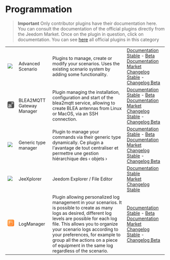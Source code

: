 
# Programmation


>**Important**
>Only contributor plugins have their documentation here. You can consult the documentation of the official plugins directly from the Jeedom Market. Once on the plugin in question, click on documentation.
>You can see [here](https://market.jeedom.com/index.php?v=d&p=market&type=plugin&categorie=programming) all official plugins in this category


| | | | |
|--- | --- | --- | ---|
|<img src="advancedScenario/advancedScenario_icon.png" class="pluginLogo" width="100" />|Advanced Scenario|Plugins to manage, create or modify your scenarios. Uses the existing scenario system by adding some functionality.|[Documentation Stable](http://fobsoft.github.io/jeedom-plugins-documentation/advancedScenario/fr_FR) - [Beta Documentation](http://fobsoft.github.io/jeedom-plugins-documentation/advancedScenario/fr_FR)<br/>[Market](https://market.jeedom.com/index.php?v=d&p=market_display&id=4281)<br/>[Changelog Stable](http://fobsoft.github.io/jeedom-plugins-documentation/advancedScenario/en_US/changelog) - [Changelog Beta](http://fobsoft.github.io/jeedom-plugins-documentation/advancedScenario/en_US/changelog)|
|<img src="blea2mqtt/blea2mqtt_icon.png" class="pluginLogo" width="100" />|BLEA2MQTT Gateway Manager|Plugin managing the installation, configuration and start of the blea2mqtt service, allowing to create BLEA antennas from Linux or MacOS, via an SSH connection.|[Documentation Stable](https://flobul-domotique.fr/presentation-et-documentation-du-plugin-blea2mqtt-pour-jeedom/) - [Beta Documentation](https://flobul-domotique.fr/presentation-et-documentation-du-plugin-blea2mqtt-pour-jeedom/)<br/>[Market](https://market.jeedom.com/index.php?v=d&p=market_display&id=4403)<br/>[Changelog Stable](https://flobul-domotique.fr/liste-des-versions-du-plugin-blea2mqtt-pour-jeedom/) - [Changelog Beta](https://flobul-domotique.fr/liste-des-versions-du-plugin-blea2mqtt-pour-jeedom/)|
|<img src="genericTypeManager/genericTypeManager_icon.png" class="pluginLogo" width="100" />|Generic type manager|Plugin to manage your commands via their generic type dynamically. Ce plugin a l'avantage de tout centraliser et permettre une gestion hiérarchique des ‹ objets ›|[Documentation Stable](http://fobsoft.github.io/jeedom-plugins-documentation/genericTypeManager/fr_FR) - [Beta Documentation](http://fobsoft.github.io/jeedom-plugins-documentation/genericTypeManager/fr_FR)<br/>[Market](https://market.jeedom.com/index.php?v=d&p=market_display&id=4235)<br/>[Changelog Stable](http://fobsoft.github.io/jeedom-plugins-documentation/genericTypeManager/en_US/changelog) - [Changelog Beta](http://fobsoft.github.io/jeedom-plugins-documentation/genericTypeManager/en_US/changelog)|
|<img src="jeexplorer/jeexplorer_icon.png" class="pluginLogo" width="100" />|JeeXplorer|Jeedom Explorer / File Editor|[Documentation Stable](https://kiboost.github.io/jeedom_docs/plugins/jeexplorer/en_US/)<br/>[Market](https://market.jeedom.com/index.php?v=d&p=market_display&id=3690)<br/>[Changelog Stable](https://kiboost.github.io/jeedom_docs/plugins/jeexplorer/en_US/changelog.html)|
|<img src="logmanager/logmanager_icon.png" class="pluginLogo" width="100" />|LogManager|Plugin allowing personalized log management in your scenarios. It is possible to create as many logs as desired, different log levels are possible for each log file. This allows you to organize your scenario logs according to your preferences, for example to group all the actions on a piece of equipment in the same log regardless of the scenario.|[Documentation Stable](https://mips2648.github.io/jeedom-plugins-docs/logmanager/en_US/) - [Beta Documentation](https://mips2648.github.io/jeedom-plugins-docs/logmanager/en_US/)<br/>[Market](https://market.jeedom.com/index.php?v=d&p=market_display&id=3817)<br/>[Changelog Stable](https://mips2648.github.io/jeedom-plugins-docs/logmanager/en_US/changelog) - [Changelog Beta](https://mips2648.github.io/jeedom-plugins-docs/logmanager/en_US/changelog)|
